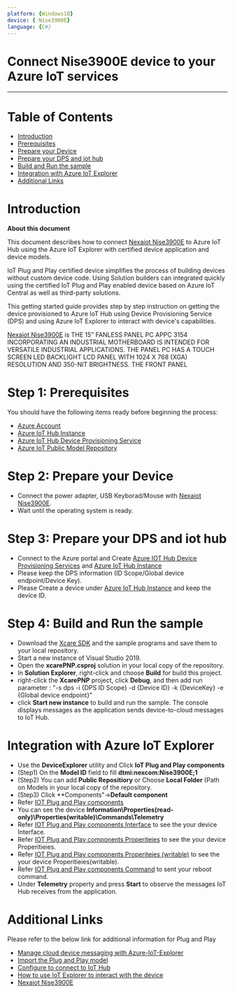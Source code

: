 ```yaml
---
platform: {Windows10}
device: { Nise3900E}
language: {C#}
---
```


Connect Nise3900E device to your Azure IoT services
===

---
# Table of Contents

-   [Introduction](#Introduction)
-   [Prerequisites](#Prerequisites)
-   [Prepare your Device](#preparethedevice)
-   [Prepare your DPS and iot hub](#GetDPSInformation)
-   [Build and Run the sample](#BuildRunSample)
-   [Integration with Azure IoT Explorer](#IntegrationwithAzureIoTExplorer)
-   [Additional Links](#AdditionalLinks)

<a name="Introduction"></a>

# Introduction 

**About this document**

This document describes how to connect [Nexaiot Nise3900E]( https://www.nexaiot.com/tw/product/Industrial%20PC/Hi-performance%20NISE%20Fanless%20PC/NISE3900E) to Azure IoT Hub using the Azure IoT Explorer with certified device application and device models.

IoT Plug and Play certified device simplifies the process of building devices without custom device code. Using Solution builders can integrated quickly using the certified IoT Plug and Play enabled device based on Azure IoT Central as well as third-party solutions.

This getting started guide provides step by step instruction on getting the device provisioned to Azure IoT Hub using Device Provisioning Service (DPS) and using Azure IoT Explorer to interact with device's capabilities.

[Nexaiot Nise3900E]( https://www.nexaiot.com/tw/product/Industrial%20PC/Hi-performance%20NISE%20Fanless%20PC/NISE3900E) is THE 15” FANLESS PANEL PC APPC 3154 INCORPORATING AN INDUSTRIAL MOTHERBOARD IS INTENDED FOR VERSATILE INDUSTRIAL APPLICATIONS. THE PANEL PC HAS A TOUCH SCREEN LED BACKLIGHT LCD PANEL WITH 1024 X 768 (XGA) RESOLUTION AND 350-NIT BRIGHTNESS. THE FRONT PANEL 

<a name="Prerequisites"></a>
# Step 1: Prerequisites

You should have the following items ready before beginning the process:

-   [Azure Account](https://portal.azure.com)
-   [Azure IoT Hub Instance](https://docs.microsoft.com/en-us/azure/iot-hub/about-iot-hub)
-   [Azure IoT Hub Device Provisioning Service](https://docs.microsoft.com/en-us/azure/iot-dps/quick-setup-auto-provision)
-   [Azure IoT Public Model Repository](https://docs.microsoft.com/en-us/azure/iot-pnp/concepts-model-repository)

<a name="preparethedevice"></a>
# Step 2: Prepare your Device

-   Connect the power adapter, USB Keyborad/Mouse with [Nexaiot Nise3900E]( https://www.nexaiot.com/tw/product/Industrial%20PC/Hi-performance%20NISE%20Fanless%20PC/NISE3900E).
-   Wait until the operating system is ready.

<a name="GetDPSInformation"></a>
# Step 3: Prepare your DPS and iot hub

-   Connect to the Azure portal and Create [Azure IOT Hub Device Provisioning Services](https://docs.microsoft.com/en-us/azure/iot-dps/quick-setup-auto-provision) and [Azure IoT Hub Instance](https://docs.microsoft.com/en-us/azure/iot-hub/about-iot-hub)
-   Please keep the DPS information (ID Scope/Global device endpoint/Device Key).
-   Please Create a device under [Azure IoT Hub Instance](https://docs.microsoft.com/en-us/azure/iot-hub/about-iot-hub) and keep the device ID.

<a name="BuildRunSample"></a>
# Step 4: Build and Run the sample

-   Download the [Xcare SDK](https://github.com/allanchen1971/AzureCertification/tree/master/PNP_Xcare_Nise3900E) and the sample programs and save them to your local repository.
-   Start a new instance of Visual Studio 2019.
-   Open the **xcarePNP.csproj** solution in your local copy of the repository.
-   In **Solution Explorer**, right-click and choose **Build** for build this project.
-   right-click the **XcarePNP** project, click **Debug**, and then add run parameter : "-s dps -i {DPS ID Scope} -d {Device ID} -k {DeviceKey} -e {Global device endpoint}"
-   click **Start new instance** to build and run the sample. The console displays messages as the application sends device-to-cloud messages to IoT Hub.

<a name="IntegrationwithAzureIoTExplorer"></a>
# Integration with Azure IoT Explorer

-   Use the **DeviceExplorer** utility and Click **IoT Plug and Play components**
-   (Step1) On the **Model ID** field to fill **dtmi:nexcom:Nise3900E;1**
-   (Step2) You can add **Public Repositiory** or Choose **Local Folder** (Path on Models in your local copy of the repository.
-   (Step3) Click **Components"->**Default component**
-   Refer [IOT Plug and Play components]( https://github.com/allanchen1971/AzureCertification/tree/master/PNP_Xcare_Nise3900E/Picture/PNP1.jpg)
-   You can see the device **Information\Properties(read-only)\Properties(writable)\Commands\Telemetry**
-   Refer [IOT Plug and Play components Interface]( https://github.com/allanchen1971/AzureCertification/tree/master/PNP_Xcare_Nise3900E/Picture/PNP2.jpg) to see the your device Interface.
-   Refer [IOT Plug and Play components Properiteies]( https://github.com/allanchen1971/AzureCertification/tree/master/PNP_Xcare_Nise3900E/Picture/PNP3.jpg) to see the your device Properitieies.
-   Refer [IOT Plug and Play components Properiteies (writable)]( https://github.com/allanchen1971/AzureCertification/tree/master/PNP_Xcare_Nise3900E/Picture/PNP4.jpg) to see the your device Properitieies(writable).
-   Refer [IOT Plug and Play components Command]( https://github.com/allanchen1971/AzureCertification/tree/master/PNP_Xcare_Nise3900E/Picture/pnp5.jpg) to sent your reboot command.
-   Under **Telemetry** property and press **Start** to observe the messages IoT Hub receives from the application.


<a name="AdditionalLinks"></a>
# Additional Links

Please refer to the below link for additional information for Plug and Play 
-   [Manage cloud device messaging with Azure-IoT-Explorer](https://github.com/Azure/azure-iot-explorer/releases)
-   [Import the Plug and Play model](https://docs.microsoft.com/en-us/azure/iot-pnp/concepts-model-repository)
-   [Configure to connect to IoT Hub](https://docs.microsoft.com/en-us/azure/iot-pnp/quickstart-connect-device-c)
-   [How to use IoT Explorer to interact with the device ](https://docs.microsoft.com/en-us/azure/iot-pnp/howto-use-iot-explorer#install-azure-iot-explorer)   
-   [Nexaiot Nise3900E]( https://www.nexaiot.com/tw/product/Industrial%20PC/Hi-performance%20NISE%20Fanless%20PC/NISE3900E)
